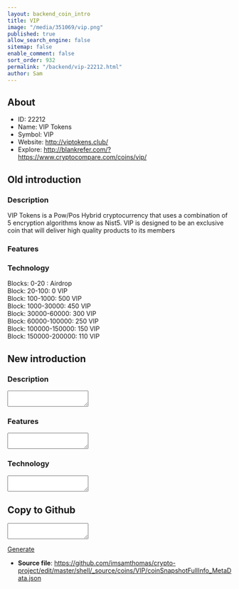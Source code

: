 ```yaml
---
layout: backend_coin_intro
title: VIP
image: "/media/351069/vip.png"
published: true
allow_search_engine: false
sitemap: false
enable_comment: false
sort_order: 932
permalink: "/backend/vip-22212.html"
author: Sam
---
```


## About

- ID: 22212
- Name: VIP Tokens
- Symbol: VIP
- Website: http://viptokens.club/
- Explore: http://blankrefer.com/?https://www.cryptocompare.com/coins/vip/


## Old introduction

### Description

<p>VIP Tokens is a Pow/Pos Hybrid cryptocurrency that uses a combination of 5 encryption algorithms know as Nist5. VIP is designed to be an exclusive coin that will deliver high quality products to its members</p>

### Features


### Technology
<p><span>Blocks: 0-20 : Airdrop</span><br /><span>Block: 20-100: 0 VIP</span><br /><span>Block: 100-1000: 500 VIP</span><br /><span>Block: 1000-30000: 450 VIP</span><br /><span>Block: 30000-60000: 300 VIP</span><br /><span>Block: 60000-100000: 250 VIP</span><br /><span>Block: 100000-150000: 150 VIP</span><br /><span>Block: 150000-200000: 110 VIP</span></p>



## New introduction


### Description
<textarea id="meta_description" name="description"></textarea>

### Features
<textarea id="meta_features" name="features"></textarea>

### Technology
<textarea id="meta_technology" name="technology"></textarea>


## Copy to Github

<textarea id="coinsnapshotfullinfo_metadata"></textarea>

<a href="#gen" onclick="generateMetaDatJson()">Generate</a>

- **Source file**: <a href="https://github.com/imsamthomas/crypto-project/edit/master/shell/_source/coins/VIP/coinSnapshotFullInfo_MetaData.json">https://github.com/imsamthomas/crypto-project/edit/master/shell/_source/coins/VIP/coinSnapshotFullInfo_MetaData.json</a>

